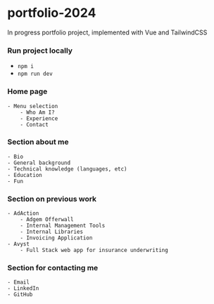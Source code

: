 # portfolio-2024

In progress portfolio project, implemented with Vue and TailwindCSS

### Run project locally

- `npm i`
- `npm run dev`

### Home page

    - Menu selection
        - Who Am I?
        - Experience
        - Contact

### Section about me

    - Bio
    - General background
    - Technical knowledge (languages, etc)
    - Education
    - Fun

### Section on previous work

    - AdAction
        - Adgem Offerwall
        - Internal Management Tools
        - Internal Libraries
        - Invoicing Application
    - Avyst
        - Full Stack web app for insurance underwriting

### Section for contacting me

    - Email
    - LinkedIn
    - GitHub
